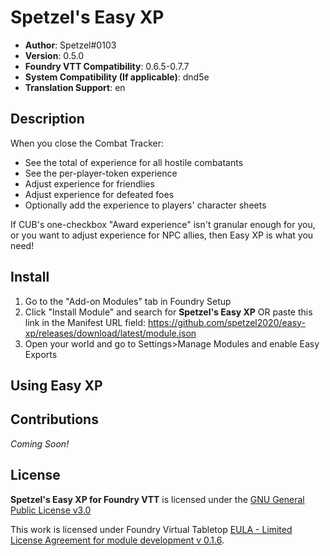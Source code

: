 # Spetzel's Easy XP

* **Author**: Spetzel#0103
* **Version**: 0.5.0
* **Foundry VTT Compatibility**: 0.6.5-0.7.7
* **System Compatibility (If applicable)**: dnd5e
* **Translation Support**: en

## Description
When you close the Combat Tracker:
- See the total of experience for all hostile combatants
- See the per-player-token experience
- Adjust experience for friendlies
- Adjust experience for defeated foes
- Optionally add the experience to players' character sheets

If CUB's one-checkbox "Award experience" isn't granular enough for you, or you want to adjust experience for NPC allies, then Easy XP is what you need!

## Install

1. Go to the "Add-on Modules" tab in Foundry Setup
2. Click "Install Module" and search for **Spetzel's Easy XP** OR paste this link in the Manifest URL field: https://github.com/spetzel2020/easy-xp/releases/download/latest/module.json
3. Open your world and go to Settings>Manage Modules and enable Easy Exports

## Using Easy XP
## Contributions
*Coming Soon!*

## License
**Spetzel's Easy XP for Foundry VTT** is licensed under the [GNU General Public License v3.0](https://github.com/spetzel2020/easy-xp/blob/master/LICENSE)

This work is licensed under Foundry Virtual Tabletop [EULA - Limited License Agreement for module development v 0.1.6](http://foundryvtt.com/pages/license.html).
